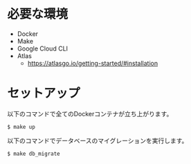 # 必要な環境
- Docker
- Make
- Google Cloud CLI
- Atlas
  - https://atlasgo.io/getting-started/#installation

# セットアップ
以下のコマンドで全てのDockerコンテナが立ち上がります。
```
$ make up
```

以下のコマンドでデータベースのマイグレーションを実行します。
```
$ make db_migrate
```
